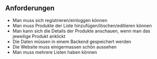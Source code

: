  ## Anforderungen

-	Man muss sich registrieren/einloggen können
-	Man muss Produkte der Liste hinzufügen/löschen/editieren können
-	Man kann sich die Details der Produkte anschauen, wenn man das jeweilige Produkt anklickt
-	Die Daten müssen in einem Backend gespeichert werden
-	Die Website muss einigermassen schön aussehen
-   Man muss mehrere Listen haben können
